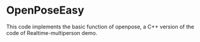 # OpenPoseEasy
This code implements the basic function of openpose, a C++ version of the code of Realtime-multiperson demo.
